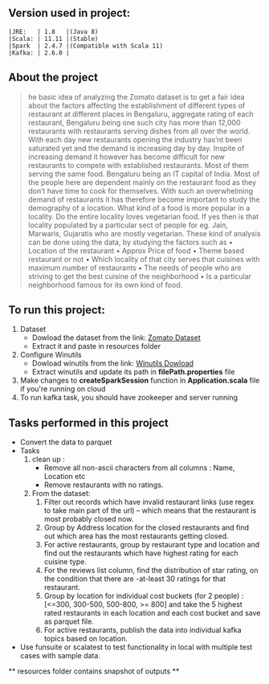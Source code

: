## Version used in project:
	|JRE:   | 1.8   |(Java 8)
	|Scala: | 11.11 |(Stable)
	|Spark  | 2.4.7 |(Compatible with Scala 11)
	|Kafka: | 2.6.0 |
	
## About the project
 > he basic idea of analyzing the Zomato dataset is to get a fair idea about the factors affecting the establishment
of different types of restaurant at different places in Bengaluru, aggregate rating of each restaurant, Bengaluru
being one such city has more than 12,000 restaurants with restaurants serving dishes from all over the world.
With each day new restaurants opening the industry has’nt been saturated yet and the demand is increasing
day by day. Inspite of increasing demand it however has become difficult for new restaurants to compete with
established restaurants. Most of them serving the same food. Bengaluru being an IT capital of India. Most of
the people here are dependent mainly on the restaurant food as they don’t have time to cook for themselves.
With such an overwhelming demand of restaurants it has therefore become important to study the demography
of a location. What kind of a food is more popular in a locality. Do the entire locality loves vegetarian food.
If yes then is that locality populated by a particular sect of people for eg. Jain, Marwaris, Gujaratis who are
mostly vegetarian. These kind of analysis can be done using the data, by studying the factors such as
• Location of the restaurant
• Approx Price of food
• Theme based restaurant or not
• Which locality of that city serves that cuisines with maximum number of restaurants
• The needs of people who are striving to get the best cuisine of the neighborhood
• Is a particular neighborhood famous for its own kind of food.
	
## To run this project:
1. Dataset
	* Dowload the dataset from the link: [Zomato Dataset](https://www.kaggle.com/himanshupoddar/zomato-bangalore-restaurants)
	* Extract it and paste in resources folder
2. Configure Winutils
	* Dowload winutils from the link: [Winutils Dowload](https://github.com/steveloughran/winutils)
	* Extract winutils and update its path in **filePath.properties** file
3. Make changes to **createSparkSession** function in **Application.scala** file if you're running on cloud
4. To run kafka task, you should have zookeeper and server running

## Tasks performed in this project
* Convert the data to parquet
* Tasks
	1. clean up :
		* Remove all non-ascii characters from all columns : Name, Location etc
		* Remove restaurants with no ratings.
	2. From the dataset:
		1. Filter out records which have invalid restaurant links (use regex to take main part of the url) – which means that the restaurant is most probably closed now.
		2. Group by Address location for the closed restaurants and find out which area has the most restaurants getting closed.
		3. For active restaurants, group by restaurant type and location and find out the restaurants which have highest rating for each cuisine type.
		4. For the reviews list column, find the distribution of star rating, on the condition that there are -at-least 30 ratings for that restaurant.
		5. Group by location for individual cost buckets (for 2 people) : [<=300, 300-500, 500-800, >= 800] and take the 5 highest rated restaurants in each location and each cost bucket and save as parquet file.
		6. For active restaurants, publish the data into individual kafka topics based on location.
* Use funsuite or scalatest to test functionality in local with multiple test cases with sample data.




** resources folder contains snapshot of outputs **
